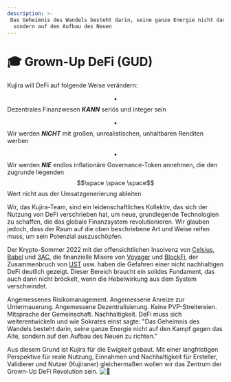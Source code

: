 ```yaml
---
description: >-
 Das Geheimnis des Wandels besteht darin, seine ganze Energie nicht darauf zu verwenden, das Alte zu bekämpfen,
  sondern auf den Aufbau des Neuen
---
```


# 🎓 Grown-Up DeFi (GUD)

Kujira will DeFi auf folgende Weise verändern:

$$\bullet$$ Dezentrales Finanzwesen _**KANN**_ seriös und integer sein

$$\bullet$$ Wir werden _**NICHT**_ mit großen, unrealistischen, unhaltbaren Renditen werben&#x20;

$$\bullet$$ Wir werden _**NIE**_ endlos inflationäre Governance-Token annehmen, die den zugrunde liegenden $$\space \space \space$$ Wert nicht aus der Umsatzgenerierung ableiten

Wir, das Kujira-Team, sind ein leidenschaftliches Kollektiv, das sich der Nutzung von DeFi verschrieben hat, um neue, grundlegende Technologien zu schaffen, die das globale Finanzsystem revolutionieren. Wir glauben jedoch, dass der Raum auf die oben beschriebene Art und Weise reifen muss, um sein Potenzial auszuschöpfen.

Der Krypto-Sommer 2022 mit der offensichtlichen Insolvenz von [Celsius](https://en.wikipedia.org/wiki/Celsius\_Network), [Babel](https://www.coindesk.com/business/2022/07/29/babel-finance-lost-280m-trading-customer-funds-report/) und [3AC](https://cointelegraph.com/news/3ac-a-10b-hedge-fund-gone-bust-with-founders-on-the-run), die finanzielle Misere von [Voyager](https://dfr.vermont.gov/consumer-alert/voyager-digital-files-chapter-11-bankruptcy) und [BlockFi](https://decrypt.co/105765/blockfi-1-8-billion-open-loans-600-million-exposure-q2), der Zusammenbruch von [UST](https://www.coindesk.com/learn/the-fall-of-terra-a-timeline-of-the-meteoric-rise-and-crash-of-ust-and-luna/) usw. haben die Gefahren einer nicht nachhaltigen DeFi deutlich gezeigt. Dieser Bereich braucht ein solides Fundament, das auch dann nicht bröckelt, wenn die Hebelwirkung aus dem System verschwindet.

Angemessenes Risikomanagement. Angemessene Anreize zur Untermauerung. Angemessene Dezentralisierung. Keine PVP-Streitereien. Mitsprache der Gemeinschaft. Nachhaltigkeit. DeFi muss sich weiterentwickeln und wie Sokrates einst sagte: "Das Geheimnis des Wandels besteht darin, seine ganze Energie nicht auf den Kampf gegen das Alte, sondern auf den Aufbau des Neuen zu richten."

Aus diesem Grund ist Kujira für die Ewigkeit gebaut. Mit einer langfristigen Perspektive für reale Nutzung, Einnahmen und Nachhaltigkeit für Ersteller, Validierer und Nutzer (Kujiraner) gleichermaßen wollen wir das Zentrum der Grown-Up DeFi Revolution sein.  <img src="https://abs-0.twimg.com/emoji/v2/svg/1f40b.svg" alt="🐋" data-size="line">
